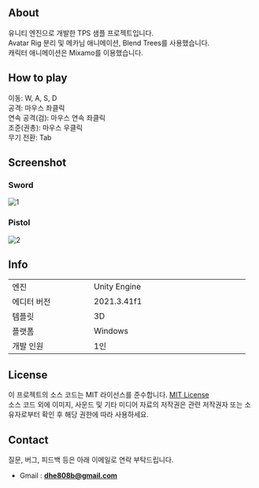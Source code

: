 <!-- https://github.com/leedonglee/TPSSample -->

## About

유니티 엔진으로 개발한 TPS 샘플 프로젝트입니다.
<br>
Avatar Rig 분리 및 메카님 애니메이션, Blend Trees를 사용했습니다.
<br>
캐릭터 애니메이션은 Mixamo를 이용했습니다.

## How to play

이동: W, A, S, D
<br>
공격: 마우스 좌클릭
<br>
연속 공격(검): 마우스 연속 좌클릭
<br>
조준(권총): 마우스 우클릭
<br>
무기 전환: Tab

## Screenshot

### Sword

![1](https://github.com/user-attachments/assets/98a19c19-bb04-419f-a529-3980bdfb77f4)

### Pistol

![2](https://github.com/user-attachments/assets/9b19931b-bccc-41d6-8d03-d933c7fbc13b)

## Info

<table>
    <tr>
        <td width="150">엔진</td>
        <td width="300">Unity Engine</td>
    </tr>
    <tr>
        <td>에디터 버전</td>
        <td>2021.3.41f1</td>
    </tr>
    <tr>
        <td>템플릿</td>
        <td>3D</td>
    </tr>
    <tr>
        <td>플랫폼</td>
        <td>Windows</td>
    </tr>
    <tr>
        <td>개발 인원</td>
        <td>1인</td>
    </tr>
</table>

## License

이 프로젝트의 소스 코드는 MIT 라이선스를 준수합니다. <a href="https://en.wikipedia.org/wiki/MIT_License">MIT License</a>
<br>
소스 코드 외에 이미지, 사운드 및 기타 미디어 자료의 저작권은 관련 저작권자 또는 소유자로부터 확인 후 해당 권한에 따라 사용하세요.

## Contact

질문, 버그, 피드백 등은 아래 이메일로 연락 부탁드립니다.
<br>
- Gmail : <b>dhe808b@gmail.com</b>
